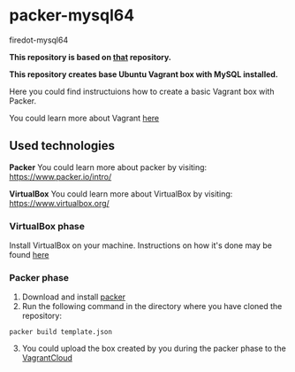 # packer-mysql64
firedot-mysql64

**This repository is based on [that](https://github.com/nabels-coolblue/packer-xenial64) repository.**

**This repository creates base Ubuntu Vagrant box with MySQL installed.**

Here you could find instructuions how to create a basic Vagrant box with Packer.

You could learn more about Vagrant [here](https://www.vagrantup.com/intro/index.html)

## Used technologies

**Packer** 
You could learn more about packer by visiting: https://www.packer.io/intro/

**VirtualBox**
You could learn more about VirtualBox by visiting: https://www.virtualbox.org/

### VirtualBox phase
Install VirtualBox on your machine. 
Instructions on how it's done may be found [here](https://www.virtualbox.org/manual/ch02.html)

### Packer phase
1. Download and install [packer](https://www.packer.io/downloads.html) 
2. Run the following command in the directory where you have cloned the repository:

````
packer build template.json
````
3. You could upload the box created by you during the packer phase to the [VagrantCloud](https://app.vagrantup.com/boxes/search)                                                                                                                                

